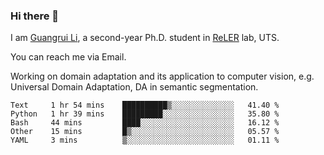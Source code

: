 ### Hi there 👋

<!--
**Solacex/Solacex** is a ✨ _special_ ✨ repository because its `README.md` (this file) appears on your GitHub profile.

Here are some ideas to get you started:

- 🔭 I’m currently working on ...
- 🌱 I’m currently learning ...
- 👯 I’m looking to collaborate on ...
- 🤔 I’m looking for help with ...
- 💬 Ask me about ...
- 📫 How to reach me: ...
- 😄 Pronouns: ...
- ⚡ Fun fact: ...
-->
I am [Guangrui Li](http://www.guangrui.li), a second-year Ph.D. student in [ReLER](http://www.reler.net) lab, UTS.

You can reach me via Email.

Working on domain adaptation and its application to computer vision, e.g. Universal Domain Adaptation, DA in semantic segmentation. 


<!--START_SECTION:waka-->
```text
Text     1 hr 54 mins    ██████████▒░░░░░░░░░░░░░░   41.40 % 
Python   1 hr 39 mins    █████████░░░░░░░░░░░░░░░░   35.80 % 
Bash     44 mins         ████░░░░░░░░░░░░░░░░░░░░░   16.12 % 
Other    15 mins         █▒░░░░░░░░░░░░░░░░░░░░░░░   05.57 % 
YAML     3 mins          ▒░░░░░░░░░░░░░░░░░░░░░░░░   01.11 % 
```
<!--END_SECTION:waka-->
